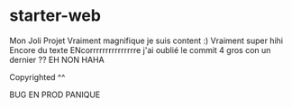 # starter-web
Mon Joli Projet
Vraiment magnifique je suis content :)
Vraiment super hihi
Encore du texte
ENcorrrrrrrrrrrrrrre
j'ai oublié le commit 4 gros con
un dernier ??
EH NON HAHA

Copyrighted ^^

BUG EN PROD PANIQUE
